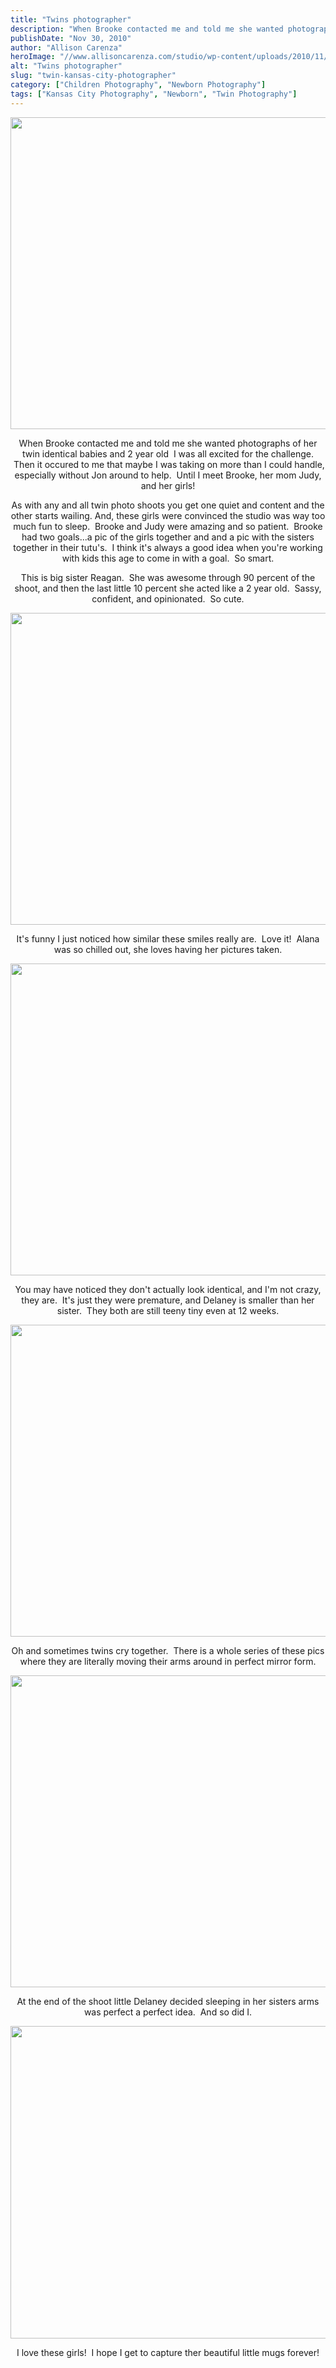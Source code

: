 ```yaml
---
title: "Twins photographer"
description: "When Brooke contacted me and told me she wanted photographs of her twin identical babies and 2 year old  I "
publishDate: "Nov 30, 2010"
author: "Allison Carenza"
heroImage: "//www.allisoncarenza.com/studio/wp-content/uploads/2010/11/mur5.jpg"
alt: "Twins photographer"
slug: "twin-kansas-city-photographer"
category: ["Children Photography", "Newborn Photography"]
tags: ["Kansas City Photography", "Newborn", "Twin Photography"]
---
```


<p><a rel="attachment wp-att-1834" href="http://www.allisoncarenza.com/archives/1829/mur5"><img class="aligncenter size-full wp-image-1834" title="mur5" src="http://www.allisoncarenza.com/studio/wp-content/uploads/2010/11/mur5.jpg" alt="" width="750" height="499" srcset="/media/mur5.jpg 750w, /media/mur5-300x200.jpg 300w" sizes="(max-width: 750px) 100vw, 750px" /></a></p>
<p style="text-align: center;">When Brooke contacted me and told me she wanted photographs of her twin identical babies and 2 year old  I was all excited for the challenge.  Then it occured to me that maybe I was taking on more than I could handle, especially without Jon around to help.  Until I meet Brooke, her mom Judy, and her girls!</p>
<p style="text-align: center;">As with any and all twin photo shoots you get one quiet and content and the other starts wailing. And, these girls were convinced the studio was way too much fun to sleep.  Brooke and Judy were amazing and so patient.  Brooke had two goals...a pic of the girls together and and a pic with the sisters together in their tutu&apos;s.  I think it&apos;s always a good idea when you&apos;re working with kids this age to come in with a goal.  So smart.</p>
<p style="text-align: center;">This is big sister Reagan.  She was awesome through 90 percent of the shoot, and then the last little 10 percent she acted like a 2 year old.  Sassy, confident, and opinionated.  So cute.</p>
<p><a rel="attachment wp-att-1835" href="http://www.allisoncarenza.com/archives/1829/mur6"><img class="aligncenter size-full wp-image-1835" title="mur6" src="http://www.allisoncarenza.com/studio/wp-content/uploads/2010/11/mur6.jpg" alt="" width="751" height="499" srcset="/media/mur6.jpg 751w, /media/mur6-300x199.jpg 300w" sizes="(max-width: 751px) 100vw, 751px" /></a></p>
<p style="text-align: center;">It&apos;s funny I just noticed how similar these smiles really are.  Love it!  Alana was so chilled out, she loves having her pictures taken.</p>
<p><a rel="attachment wp-att-1833" href="http://www.allisoncarenza.com/archives/1829/mur4"><img class="aligncenter size-full wp-image-1833" title="mur4" src="http://www.allisoncarenza.com/studio/wp-content/uploads/2010/11/mur4.jpg" alt="" width="750" height="499" srcset="/media/mur4.jpg 750w, /media/mur4-300x200.jpg 300w" sizes="(max-width: 750px) 100vw, 750px" /></a></p>
<p style="text-align: center;">You may have noticed they don&apos;t actually look identical, and I&apos;m not crazy, they are.  It&apos;s just they were premature, and Delaney is smaller than her sister.  They both are still teeny tiny even at 12 weeks.</p>
<p><a rel="attachment wp-att-1832" href="http://www.allisoncarenza.com/archives/1829/mur3"><img class="aligncenter size-full wp-image-1832" title="mur3" src="http://www.allisoncarenza.com/studio/wp-content/uploads/2010/11/mur3.jpg" alt="" width="750" height="499" srcset="/media/mur3.jpg 750w, /media/mur3-300x200.jpg 300w" sizes="(max-width: 750px) 100vw, 750px" /></a></p>
<p style="text-align: center;">Oh and sometimes twins cry together.  There is a whole series of these pics where they are literally moving their arms around in perfect mirror form.</p>
<p><a rel="attachment wp-att-1831" href="http://www.allisoncarenza.com/archives/1829/mur2"><img class="aligncenter size-full wp-image-1831" title="mur2" src="http://www.allisoncarenza.com/studio/wp-content/uploads/2010/11/mur2.jpg" alt="" width="750" height="499" srcset="/media/mur2.jpg 750w, /media/mur2-300x200.jpg 300w" sizes="(max-width: 750px) 100vw, 750px" /></a></p>
<p style="text-align: center;">At the end of the shoot little Delaney decided sleeping in her sisters arms was perfect a perfect idea.  And so did I.</p>
<p style="text-align: center;"><a rel="attachment wp-att-1830" href="http://www.allisoncarenza.com/archives/1829/mur1"><img class="aligncenter size-full wp-image-1830" title="mur1" src="http://www.allisoncarenza.com/studio/wp-content/uploads/2010/11/mur1.jpg" alt="" width="752" height="500" srcset="/media/mur1.jpg 752w, /media/mur1-300x199.jpg 300w" sizes="(max-width: 752px) 100vw, 752px" /></a></p>
<p style="text-align: center;">I love these girls!  I hope I get to capture ther beautiful little mugs forever!</p>
